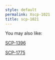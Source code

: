 ```yaml
---
style: default
permalink: Xscp-1021
title: scp-1021
---
```

You may also like:

[SCP-1396](http://scp-wiki.net/scp-1396)

[SCP-1775](http://scp-wiki.net/scp-1775)
